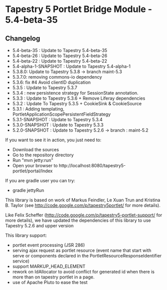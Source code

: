 # Tapestry 5 Portlet Bridge Module - 5.4-beta-35


## Changelog
- 5.4-beta-35 : Update to Tapestry 5.4-beta-35
- 5.4-beta-26 : Update to Tapestry 5.4-beta-26
- 5.4-beta-22 : Update to Tapestry 5.4-beta-22 
- 5.4-alpha-1-SNAPSHOT : Update to Tapestry 5.4-alpha-1 
- 5.3.8.0: Update to Tapestry 5.3.8 -> branch maint-5.3
- 5.3.7.0: removing commons-io dependency 
- 5.3.6: fix #4 Avoid clientID duplication 
- 5.3.5 : Update to Tapestry 5.3.7 
- 5.3.4 : new persistence strategy for SessionState annotation.
- 5.3.3 : Update to Tapestry 5.3.6 + Remove Liferay dependencies     
- 5.3.2 : Update To Tapestry 5.3.5 + CookieSink & CookieSource 		
- 5.3.1 : Adding templating, PortletApplicationScopePersistentFieldStrategy
- 5.3.1-SNAPSHOT : Update to Tapestry 5.3.4 
- 5.3.0-SNAPSHOT : Update to Tapestry 5.3.3
- 5.2.0-SNAPSHOT : Update to Tapestry 5.2.6 -> branch : maint-5.2

If you want to see it in action, you just need to:
- Download the sources
- Go to the repository directory
- Run "mvn jetty:run"
- Open your browser to http://localhost:8080/tapestry5-portlet/portal/Index

If you are gradle user you can try:
- gradle jettyRun


This library is based on work of Markus Feindler, Le Xuan Trun and Kristina B. Taylor 
(see http://code.google.com/p/tapestry5portlet/ for more details).

Like Felix Scheffer (http://code.google.com/p/tapestry5-portlet-support/ for more details), 
we have updated the dependencies of this library to use Tapestry 5.2.6 and upper version

This library support:
- portlet event processing (JSR 286)
- serving ajax request as portlet resource (event name that start with serve or components declared in the PortletResourceResponseIdentifier service)
- support MARKUP_HEAD_ELEMENT
- rework on IdAllocator to avoid conflict for generated id when there is more than on tapestry portlet in a page. 
- use of Apache Pluto to ease the test 
	

